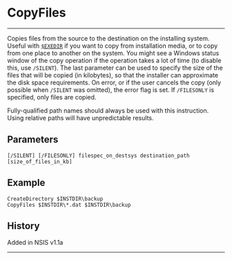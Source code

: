 # CopyFiles

---

Copies files from the source to the destination on the installing system. Useful with [`$EXEDIR`][1] if you want to copy from installation media, or to copy from one place to another on the system. You might see a Windows status window of the copy operation if the operation takes a lot of time (to disable this, use `/SILENT`). The last parameter can be used to specify the size of the files that will be copied (in kilobytes), so that the installer can approximate the disk space requirements. On error, or if the user cancels the copy (only possible when `/SILENT` was omitted), the error flag is set. If `/FILESONLY` is specified, only files are copied.

Fully-qualified path names should always be used with this instruction. Using relative paths will have unpredictable results.

## Parameters

    [/SILENT] [/FILESONLY] filespec_on_destsys destination_path [size_of_files_in_kb]

## Example

	CreateDirectory $INSTDIR\backup
	CopyFiles $INSTDIR\*.dat $INSTDIR\backup

## History

Added in NSIS v1.1a

---

[1]: ../Variables/EXEDIR.md